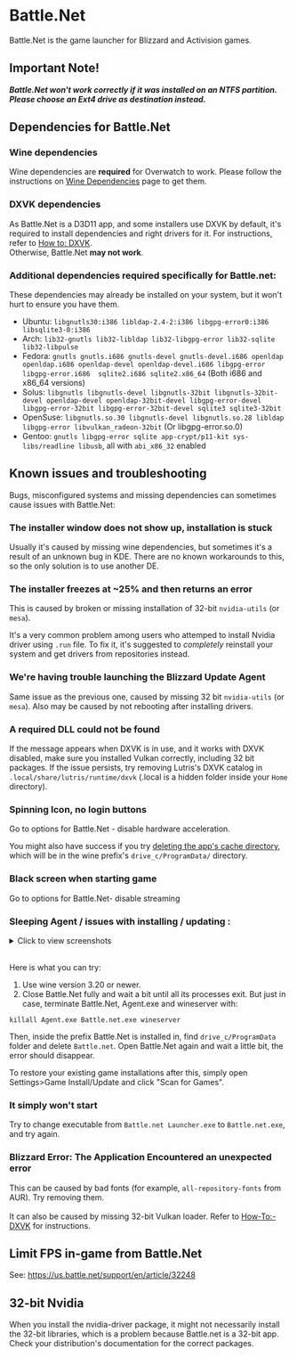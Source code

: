 # Battle.Net
Battle.Net is the game launcher for Blizzard and Activision games.<br>

## Important Note! 
**_Battle.Net won't work correctly if it was installed on an NTFS partition. Please choose an Ext4 drive as destination instead._**

## Dependencies for Battle.Net

### Wine dependencies
Wine dependencies are **required** for Overwatch to work. Please follow the instructions on [Wine Dependencies](https://github.com/lutris/docs/blob/master/WineDependencies.md) page to get them.

### DXVK dependencies
As Battle.Net is a D3D11 app, and some installers use DXVK by default, it's required to install dependencies and right drivers for it. For instructions, refer to [How to: DXVK](https://github.com/lutris/docs/blob/master/HowToDXVK.md).<br>
Otherwise, Battle.Net **may not work**.

### Additional dependencies required specifically for Battle.net:
These dependencies may already be installed on your system, but it won't hurt to ensure you have them.
* Ubuntu: `libgnutls30:i386 libldap-2.4-2:i386 libgpg-error0:i386 libsqlite3-0:i386`
* Arch: `lib32-gnutls lib32-libldap lib32-libgpg-error lib32-sqlite lib32-libpulse`
* Fedora: `gnutls gnutls.i686 gnutls-devel gnutls-devel.i686 openldap openldap.i686 openldap-devel openldap-devel.i686 libgpg-error libgpg-error.i686  sqlite2.i686 sqlite2.x86_64` (Both i686 and x86_64 versions)
* Solus: `libgnutls libgnutls-devel libgnutls-32bit libgnutls-32bit-devel openldap-devel openldap-32bit-devel libgpg-error-devel libgpg-error-32bit libgpg-error-32bit-devel sqlite3 sqlite3-32bit`
* OpenSuse: `libgnutls.so.30 libgnutls-devel libgnutls.so.28 libldap libgpg-error libvulkan_radeon-32bit` (Or libgpg-error.so.0)
* Gentoo: `gnutls libgpg-error sqlite app-crypt/p11-kit sys-libs/readline libusb`, all with `abi_x86_32` enabled

##  Known issues and troubleshooting
Bugs, misconfigured systems and missing dependencies can sometimes cause issues with Battle.Net:

### The installer window does not show up, installation is stuck
Usually it's caused by missing wine dependencies, but sometimes it's a result of an unknown bug in KDE.
There are no known workarounds to this, so the only solution is to use another DE.

### The installer freezes at ~25% and then returns an error
This is caused by broken or missing installation of 32-bit `nvidia-utils` (or `mesa`). 

It's a very common problem among users who attemped to install Nvidia driver using `.run` file. To fix it, it's suggested to _completely_ reinstall your system and get drivers from repositories instead.

### We're having trouble launching the Blizzard Update Agent
Same issue as the previous one, caused by missing 32 bit `nvidia-utils` (or `mesa`).
Also may be caused by not rebooting after installing drivers.

### A required DLL could not be found
If the message appears when DXVK is in use, and it works with DXVK disabled, make sure you installed Vulkan correctly, including 32 bit packages.
If the issue persists, try removing Lutris's DXVK catalog in `.local/share/lutris/runtime/dxvk` (.local is a hidden folder inside your `Home` directory).

### Spinning Icon, no login buttons
Go to options for Battle.Net - disable hardware acceleration.

You might also have success if you try [deleting the app's cache directory](https://us.battle.net/support/en/article/34721), which will be in the wine prefix's `drive_c/ProgramData/` directory.

### Black screen when starting game
Go to options for Battle.Net- disable streaming

### Sleeping Agent / issues with installing / updating :
<details>
<summary>Click to view screenshots</summary>
<br>

Greyed out install button:

![](https://cdn.discordapp.com/attachments/288951868082749441/482531076712169472/unknown.png)

Blizzard Agent went to sleep:

![](https://i.imgur.com/ZJnpWRD.png)

</details>
<br>

Here is what you can try:
1. Use wine version 3.20 or newer.
2. Close Battle.Net fully and wait a bit until all its processes exit. But just in case, terminate Battle.Net, Agent.exe and wineserver with: 

`killall Agent.exe Battle.net.exe wineserver` 

Then, inside the prefix Battle.Net is installed in, find `drive_c/ProgramData` folder and delete `Battle.net`. Open Battle.Net again and wait a little bit, the error should disappear.

To restore your existing game installations  after this, simply open Settings>Game Install/Update and click "Scan for Games".

### It simply won't start
Try to change executable from `Battle.net Launcher.exe` to `Battle.net.exe`, and try again.

### Blizzard Error: The Application Encountered an unexpected error
This can be caused by bad fonts (for example, `all-repository-fonts` from AUR). Try removing them.<br><br>
It can also be caused by missing 32-bit Vulkan loader. Refer to [How-To:-DXVK](https://github.com/lutris/docs/blob/master/HowToDXVK.md) for instructions.

## Limit FPS in-game from Battle.Net
See: https://us.battle.net/support/en/article/32248

## 32-bit Nvidia
When you install the nvidia-driver package, it might not necessarily install the 32-bit libraries, which is a problem because Battle.net is a 32-bit app. Check your distribution's documentation for the correct packages.
